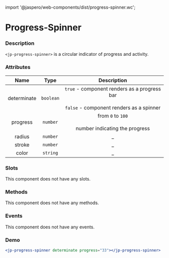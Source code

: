 import '@jaspero/web-components/dist/progress-spinner.wc';

# Progress-Spinner

### Description

`<jp-progress-spinner>` is a circular indicator of progress and activity.

### Attributes

| **Name** | **Type** | **Description**|
| :----: | :----: | :----: |
| determinate | `boolean` | `true` - component renders as a progress bar <br></br> `false` - component renders as a spinner |
| progress | `number` | from `0` to `100` <br></br> number indicating the progress | 
| radius | `number` | _ |
| stroke | `number` | _ |
| color | `string` | _ |

### Slots

This component does not have any slots.

### Methods

This component does not have any methods.

### Events

This component does not have any events.


### Demo
```jsx live
<jp-progress-spinner determinate progress="33"></jp-progress-spinner>
```